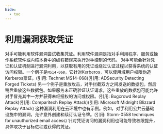 ```yaml
---
hide:
  - toc
---
```


# 利用漏洞获取凭证

对手可能利用软件漏洞尝试收集凭证。利用软件漏洞是指对手利用程序、服务或操作系统软件或内核本身中的编程错误来执行对手控制的代码。  对手可能会针对凭证和认证机制进行漏洞利用，以获取有用的凭证或绕过认证过程以获得系统的认证访问权限。一个例子是`MS14-068`，它针对Kerberos，可以使用域用户权限伪造Kerberos票证。(引用: Technet MS14-068)(引用: ADSecurity Detecting Forged Tickets) 另一个例子是重放攻击，对手拦截双方之间发送的数据包，然后稍后重放这些数据包。如果服务未正确验证认证请求，这些重放的数据包可能允许对手冒充其中一方并获得未经授权的访问或权限。(引用: Bugcrowd Replay Attack)(引用: Comparitech Replay Attack)(引用: Microsoft Midnight Blizzard Replay Attack)  这种漏洞利用在云环境中也有示例。例如，对手利用公共云基础设施中的漏洞，允许意外创建和续订认证令牌。(引用: Storm-0558 techniques for unauthorized email access)  针对凭证访问的漏洞利用也可能导致权限提升，具体取决于目标进程或获得的凭证。
